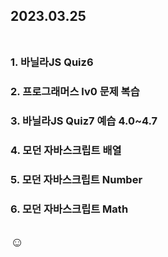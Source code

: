 ## 2023.03.25<br/><br/>

### 1. 바닐라JS Quiz6
### 2. 프로그래머스 lv0 문제 복습
### 3. 바닐라JS Quiz7 예습 4.0~4.7
### 4. 모던 자바스크립트 배열
### 5. 모던 자바스크립트 Number
### 6. 모던 자바스크립트 Math



## ☺
